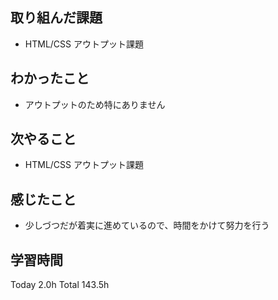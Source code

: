 ## 取り組んだ課題
- HTML/CSS アウトプット課題
## わかったこと
- アウトプットのため特にありません
## 次やること
- HTML/CSS アウトプット課題
## 感じたこと
- 少しづつだが着実に進めているので、時間をかけて努力を行う
## 学習時間
Today 2.0h Total 143.5h
